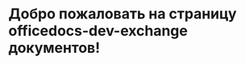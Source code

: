 # <a name="welcome-to-officedocs-dev-exchange-docs"></a>Добро пожаловать на страницу officedocs-dev-exchange документов!